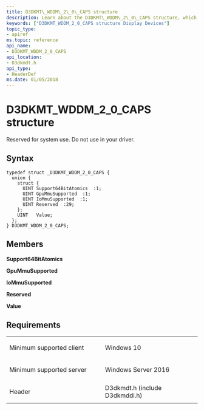 ```yaml
---
title: D3DKMT\_WDDM\_2\_0\_CAPS structure
description: Learn about the D3DKMT\_WDDM\_2\_0\_CAPS structure, which is reserved for system use. Do not use in your driver.
keywords: ["D3DKMT_WDDM_2_0_CAPS structure Display Devices"]
topic_type:
- apiref
ms.topic: reference
api_name:
- D3DKMT_WDDM_2_0_CAPS
api_location:
- D3dkmdt.h
api_type:
- HeaderDef
ms.date: 01/05/2018
---
```


# D3DKMT\_WDDM\_2\_0\_CAPS structure


Reserved for system use. Do not use in your driver.

## Syntax

```ManagedCPlusPlus
typedef struct _D3DKMT_WDDM_2_0_CAPS {
  union {
    struct {
      UINT Support64BitAtomics  :1;
      UINT GpuMmuSupported  :1;
      UINT IoMmuSupported  :1;
      UINT Reserved  :29;
    };
    UINT   Value;
  };
} D3DKMT_WDDM_2_0_CAPS;
```

## Members

**Support64BitAtomics**

**GpuMmuSupported**

**IoMmuSupported**

**Reserved**

**Value**

## Requirements

<table>
<colgroup>
<col width="50%" />
<col width="50%" />
</colgroup>
<tbody>
<tr class="odd">
<td align="left"><p>Minimum supported client</p></td>
<td align="left"><p>Windows 10</p></td>
</tr>
<tr class="even">
<td align="left"><p>Minimum supported server</p></td>
<td align="left"><p>Windows Server 2016</p></td>
</tr>
<tr class="odd">
<td align="left"><p>Header</p></td>
<td align="left">D3dkmdt.h (include D3dkmddi.h)</td>
</tr>
</tbody>
</table>

 

 





